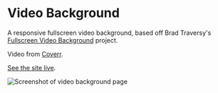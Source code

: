# Video Background

A responsive fullscreen video background, based off Brad Traversy's [Fullscreen Video Background](https://www.youtube.com/watch?v=Xy3GlrddZFI) project.

Video from [Coverr](https://coverr.co/videos/Workaholic).

[See the site live](https://gk-hynes.github.io/video-background/).

![Screenshot of video background page](https://res.cloudinary.com/gerhynes/image/upload/q_auto/v1542405093/Screenshot_2018-11-16_Video_Background_scnksw.png)
